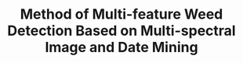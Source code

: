 ---
title: Method of Multi-feature Weed Detection Based on Multi-spectral Image and Date Mining
collection: publications
permalink: /publications/Method of Multi-feature Weed Detection Based on Multi-spectral Image and Date Mining
citation: Chuanyuan Zhao, Dongjian He, Yongliang Qiao, Transactions of the Chinese Society of Agricultural Engineering, 2012, 12. 
---
